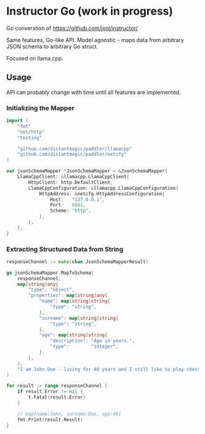 # Instructor Go (work in progress)

Go converstion of https://github.com/jxnl/instructor/

Same features, Go-like API. Model agnostic - maps data from arbitrary JSON
schema to arbitrary Go struct.

Focused on llama.cpp.

## Usage

API can probably change with time until all features are implemented.

### Initializing the Mapper

```go
import (
	"fmt"
	"net/http"
	"testing"

	"github.com/distantmagic/paddler/llamacpp"
	"github.com/distantmagic/paddler/netcfg"
)

var jsonSchemaMapper *JsonSchemaMapper = &JsonSchemaMapper{
	LlamaCppClient: &llamacpp.LlamaCppClient{
		HttpClient: http.DefaultClient,
		LlamaCppConfiguration: &llamacpp.LlamaCppConfiguration{
			HttpAddress: &netcfg.HttpAddressConfiguration{
				Host:   "127.0.0.1",
				Port:   8081,
				Scheme: "http",
			},
		},
	},
}
```

### Extracting Structured Data from String

```go
responseChannel := make(chan JsonSchemaMapperResult)

go jsonSchemaMapper.MapToSchema(
	responseChannel,
	map[string]any{
		"type": "object",
		"properties": map[string]any{
			"name": map[string]string{
				"type": "string",
			},
			"surname": map[string]string{
				"type": "string",
			},
			"age": map[string]string{
				"description": "Age in years.",
				"type":        "integer",
			},
		},
	},
	"I am John Doe - living for 40 years and I still like to play chess.",
)

for result := range responseChannel {
	if result.Error != nil {
		t.Fatal(result.Error)
	}

	// map[name:John, surname:Doe, age:40]
	fmt.Print(result.Result)
}
```